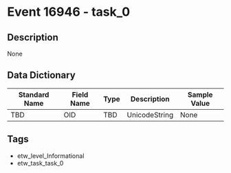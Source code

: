 # Event 16946 - task_0

## Description
None

## Data Dictionary
|Standard Name|Field Name|Type|Description|Sample Value|
|---|---|---|---|---|
|TBD|OID|TBD|UnicodeString|None|None|

## Tags
* etw_level_Informational
* etw_task_task_0